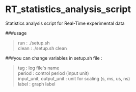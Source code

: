 # RT_statistics_analysis_script
Statistics analysis script for Real-Time experimental data

###usage
>run : ./setup.sh<br>
>clean : ./setup.sh clean

###you can change variables in setup.sh file :
>tag : log file's name<br>
>period : control period (input unit)<br>
>input_unit, output_unit : unit for scaling (s, ms, us, ns)<br>
>label : graph label
